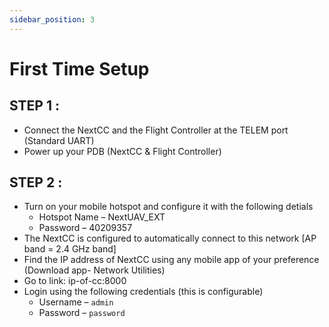 ```yaml
---
sidebar_position: 3
---
```


# First Time Setup

## STEP 1 :

- Connect the NextCC and the Flight Controller at the TELEM port (Standard UART)
- Power up your PDB (NextCC & Flight Controller)

## STEP 2 :

- Turn on your mobile hotspot and configure it with the following detials
    - Hotspot Name – NextUAV\_EXT
    - Password – 40209357
- The NextCC is configured to automatically connect to this network [AP band = 2.4 GHz band]
- Find the IP address of NextCC using any mobile app of your preference (Download app- Network Utilities)
- Go to link: ip-of-cc:8000
- Login using the following credentials (this is configurable)
    - Username – `admin`
    - Password – `password`
